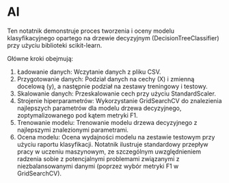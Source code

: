 # AI
Ten notatnik demonstruje proces tworzenia i oceny modelu klasyfikacyjnego opartego na drzewie decyzyjnym (DecisionTreeClassifier) przy użyciu biblioteki scikit-learn.

Główne kroki obejmują:

1. Ładowanie danych: Wczytanie danych z pliku CSV.
2. Przygotowanie danych: Podział danych na cechy (X) i zmienną docelową (y), a następnie podział na zestawy treningowy i testowy.
3. Skalowanie danych: Przeskalowanie cech przy użyciu StandardScaler.
4. Strojenie hiperparametrów: Wykorzystanie GridSearchCV do znalezienia najlepszych parametrów dla modelu drzewa decyzyjnego, zoptymalizowanego pod kątem metryki F1.
5. Trenowanie modelu: Trenowanie modelu drzewa decyzyjnego z najlepszymi znalezionymi parametrami.
6. Ocena modelu: Ocena wydajności modelu na zestawie testowym przy użyciu raportu klasyfikacji.
Notatnik ilustruje standardowy przepływ pracy w uczeniu maszynowym, ze szczególnym uwzględnieniem radzenia sobie z potencjalnymi problemami związanymi z niezbalansowanymi danymi (poprzez wybór metryki F1 w GridSearchCV).
